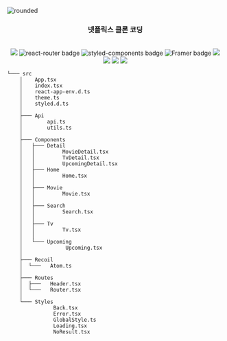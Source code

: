 ![rounded](https://capsule-render.vercel.app/api?type=rounded&color=timeAuto&text=SEUNGFLIX&fontAlignY=50&fontSize=80&height=200&stroke=000000&strokeWidth=2)

<div align='center'>

### 넷플릭스 클론 코딩

<br/>

  <img src='https://img.shields.io/badge/React-v18.2.0-blue?logo=React'/>
  <img src="https://img.shields.io/badge/ReactRouter-v6.4.2-CA4245??style=flat-square&logo=React Router&logoColor=#CA4245" alt="react-router badge" />
  <img src="https://img.shields.io/badge/StyledComponents-5.3.6-DB7093??style=flat-square&logo=styled-components&logoColor=#DB7093" alt="styled-components badge" />
  <img src="https://img.shields.io/badge/Framer-7.3.1-DB7093??style=flat-square&logo=Framer&logoColor=#0055FF" alt="Framer badge" />
  <img src="https://img.shields.io/badge/-React--hook--form--7.38.0-purple" />
  <img src="https://img.shields.io/badge/-React--player--2.11.0-purple" />
  <img src="https://img.shields.io/badge/-react--query--1.2.9-purple" />
  <img src="https://img.shields.io/badge/-Recoil--0.7.6-purple"/>
</div>

```
└─── src
    │    App.tsx
    │    index.tsx
    │    react-app-env.d.ts
    │    theme.ts
    │    styled.d.ts
    │
    ├─── Api
    │        api.ts
    │        utils.ts
    │
    ├─── Components
    │   ├─── Detail
    │   │         MovieDetail.tsx
    │   │         TvDetail.tsx
    │   │         UpcomingDetail.tsx
    │   ├─── Home
    │   │         Home.tsx
    │   │
    │   ├─── Movie
    │   │         Movie.tsx
    │   │
    │   ├─── Search
    │   │         Search.tsx
    │   │
    │   ├─── Tv
    │   │         Tv.tsx
    │   │
    │   └─── Upcoming
    │              Upcoming.tsx
    │
    ├─── Recoil
    │  └───   Atom.ts
    │
    ├─── Routes
    │  ├───   Header.tsx
    │  └───   Router.tsx
    │
    └─── Styles
               Back.tsx
               Error.tsx
               GlobalStyle.ts
               Loading.tsx
               NoResult.tsx
```
